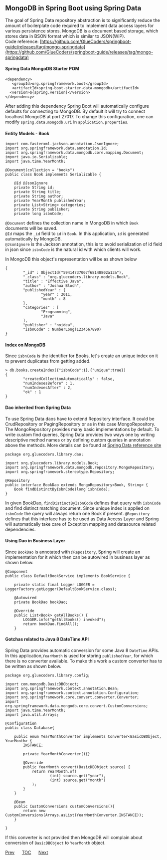 ## MongoDB in Spring Boot using Spring Data  

The goal of Spring Data repository abstraction is to significantly reduce the amount of boilerplate code required to implement data access layers for various persistence stores. MongoDB is a document based storage, which stores data in BSON format which is similar to JSON(WIP).  
Code reference: [https://github.com/GlueCoders/springboot-guide/releases/tag/mongo-springdata](https://github.com/GlueCoders/springboot-guide/releases/tag/mongo-springdata)

#### Spring Data MongoDB Starter POM
```
<dependency>
   <groupId>org.springframework.boot</groupId>
   <artifactId>spring-boot-starter-data-mongodb</artifactId>
  <version>${spring.version}</version>
</dependency>
```
After adding this dependency Spring Boot will automatically configure defaults for connecting to MongoDB. By default it will try to connect localhost MongoDB at port 27017. To change this configuration, one can modify `spring.data.mongodb.uri` in `application.properties`.  

#### Entity Models - Book

```
import com.fasterxml.jackson.annotation.JsonIgnore;
import org.springframework.data.annotation.Id;
import org.springframework.data.mongodb.core.mapping.Document;
import java.io.Serializable;
import java.time.YearMonth;

@Document(collection = "books")
public class Book implements Serializable {

    @Id @JsonIgnore
    private String id;
    private String title;
    private String author;
    private YearMonth publishedYear;
    private List<String> categories;
    private String publisher;
    private long isbnCode;
```  
`@Document` defines the collection name in MongoDB in which `Book` documents will be saved.  
`@Id` maps the `_id` field to `id` in `Book`. In this application, `id` is generated automatically by MongoDB.  
`@JsonIgnore` is the Jackson annotation, this is to avoid serialization of id field in json since `isbnCode` is the natural id with which clients will work.  

In MongoDB this object's representation will be as shown below  
```
{
        "_id" : ObjectId("59414737007f68148802a13a"),
        "_class" : "org.gluecoders.library.models.Book",
        "title" : "Effective Java",
        "author" : "Joshua Bloch",
        "publishedYear" : {
                "year" : 2011,
                "month" : 8
        },
        "categories" : [
                "Programming",
                "Java"
        ],
        "publisher" : "noidea",
        "isbnCode" : NumberLong(1234567890)
}
```  

#### Index on MongoDB

Since `isbnCode` is the identifier for Books, let's create an unique index on it to prevent duplicates from getting added.

```
> db.books.createIndex({"isbnCode":1},{"unique":true})
{
        "createdCollectionAutomatically" : false,
        "numIndexesBefore" : 1,
        "numIndexesAfter" : 2,
        "ok" : 1
}
```

#### Dao inherited from Spring Data

To use Spring Data daos have to extend Repository interface. It could be CrudRepository or PagingRepository or as in this case MongoRepository. The MongoRepository provides many basic implementations by default. To write custom find queries, Spring Data provides two ways one by writing descriptive method names or by defining custom queries in annotation above the methods. More details can be found at [Spring Data reference site](http://docs.spring.io/spring-data/mongodb/docs/current/reference/html/#repositories.query-methods.details)  

```
package org.gluecoders.library.dao;

import org.gluecoders.library.models.Book;
import org.springframework.data.mongodb.repository.MongoRepository;
import org.springframework.stereotype.Repository;

@Repository
public interface BookDao extends MongoRepository<Book, String> {
    Book findDistinctByIsbnCode(long isbnCode);
}
```
In given BookDao, `findDistinctByIsbnCode` defines that query with `isbnCode` and find distinct matching document. Since unique index is applied on `isbnCode` the query will always return one Book if present. `@Repository` defines that this interface has to be used as Data Access Layer and Spring will automatically take care of Exception mapping and datasource related dependencies.  


#### Using Dao in Business Layer

Since `BookDao` is annotated with `@Repository`, Spring will create an implementation for it which then can be autowired in business layer as shown below.  
```
@Component
public class DefaultBookService implements BookService {

    private static final Logger LOGGER = LoggerFactory.getLogger(DefaultBookService.class);

    @Autowired
    private BookDao bookDao;

    @Override
    public List<Book> getAllBooks() {
        LOGGER.info("getAllBooks() invoked");
        return bookDao.findAll();
    }
```  

#### Gotchas related to Java 8 DateTime API

Spring Data provides automatic conversion for some Java 8 `DateTime` APIs. In this application,`YearMonth` is used for storing `publishedYear`, for which there is no converter available. To make this work a custom converter has to be written as shown below.  
```
package org.gluecoders.library.config;

import com.mongodb.BasicDBObject;
import org.springframework.context.annotation.Bean;
import org.springframework.context.annotation.Configuration;
import org.springframework.core.convert.converter.Converter;
import org.springframework.data.mongodb.core.convert.CustomConversions;
import java.time.YearMonth;
import java.util.Arrays;

@Configuration
public class Database{

    public enum YearMonthConverter implements Converter<BasicDBObject, YearMonth> {
        INSTANCE;

        private YearMonthConverter(){}

        @Override
        public YearMonth convert(BasicDBObject source) {
            return YearMonth.of(
                    (int) source.get("year"),
                    (int) source.get("month")
            );
        }
    }

    @Bean
    public CustomConversions customConversions(){
        return new CustomConversions(Arrays.asList(YearMonthConverter.INSTANCE));
    }

}
```  

If this converter is not provided then MongoDB will complain about conversion of `BasicDBObject` to `YearMonth` object.  

[Prev](/swagger-docs.md)&nbsp;&nbsp;&nbsp;&nbsp;&nbsp;&nbsp;[TOC](/TOC.md)&nbsp;&nbsp;&nbsp;&nbsp;&nbsp;&nbsp;[Next](/testing-mongodb-springdata.md)